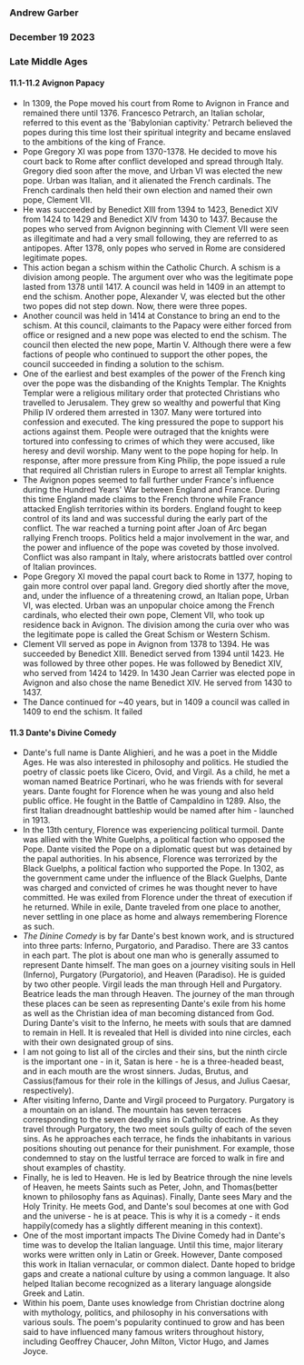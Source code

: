 ### Andrew Garber
### December 19 2023
### Late Middle Ages

#### 11.1-11.2 Avignon Papacy
 - In 1309, the Pope moved his court from Rome to Avignon in France and remained there until 1376. Francesco Petrarch, an Italian scholar, referred to this event as the 'Babylonian captivity.' Petrarch believed the popes during this time lost their spiritual integrity and became enslaved to the ambitions of the king of France.
 - Pope Gregory XI was pope from 1370-1378. He decided to move his court back to Rome after conflict developed and spread through Italy. Gregory died soon after the move, and Urban VI was elected the new pope. Urban was Italian, and it alienated the French cardinals. The French cardinals then held their own election and named their own pope, Clement VII.
 - He was succeeded by Benedict XIII from 1394 to 1423, Benedict XIV from 1424 to 1429 and Benedict XIV from 1430 to 1437. Because the popes who served from Avignon beginning with Clement VII were seen as illegitimate and had a very small following, they are referred to as antipopes. After 1378, only popes who served in Rome are considered legitimate popes.
 - This action began a schism within the Catholic Church. A schism is a division among people. The argument over who was the legitimate pope lasted from 1378 until 1417. A council was held in 1409 in an attempt to end the schism. Another pope, Alexander V, was elected but the other two popes did not step down. Now, there were three popes.
 - Another council was held in 1414 at Constance to bring an end to the schism. At this council, claimants to the Papacy were either forced from office or resigned and a new pope was elected to end the schism. The council then elected the new pope, Martin V. Although there were a few factions of people who continued to support the other popes, the council succeeded in finding a solution to the schism.
 - One of the earliest and best examples of the power of the French king over the pope was the disbanding of the Knights Templar. The Knights Templar were a religious military order that protected Christians who travelled to Jerusalem. They grew so wealthy and powerful that King Philip IV ordered them arrested in 1307. Many were tortured into confession and executed. The king pressured the pope to support his actions against them. People were outraged that the knights were tortured into confessing to crimes of which they were accused, like heresy and devil worship. Many went to the pope hoping for help. In response, after more pressure from King Philip, the pope issued a rule that required all Christian rulers in Europe to arrest all Templar knights.
 - The Avignon popes seemed to fall further under France's influence during the Hundred Years' War between England and France. During this time England made claims to the French throne while France attacked English territories within its borders. England fought to keep control of its land and was successful during the early part of the conflict. The war reached a turning point after Joan of Arc began rallying French troops. Politics held a major involvement in the war, and the power and influence of the pope was coveted by those involved. Conflict was also rampant in Italy, where aristocrats battled over control of Italian provinces. 
 - Pope Gregory XI moved the papal court back to Rome in 1377, hoping to gain more control over papal land. Gregory died shortly after the move, and, under the influence of a threatening crowd, an Italian pope, Urban VI, was elected. Urban was an unpopular choice among the French cardinals, who elected their own pope, Clement VII, who took up residence back in Avignon. The division among the curia over who was the legitimate pope is called the Great Schism or Western Schism.
 - Clement VII served as pope in Avignon from 1378 to 1394. He was succeeded by Benedict XIII. Benedict served from 1394 until 1423. He was followed by three other popes. He was followed by Benedict XIV, who served from 1424 to 1429. In 1430 Jean Carrier was elected pope in Avignon and also chose the name Benedict XIV. He served from 1430 to 1437.
 - The Dance continued for ~40 years, but in 1409 a council was called in 1409 to end the schism. It failed

#### 11.3 Dante's Divine Comedy
 - Dante's full name is Dante Alighieri, and he was a poet in the Middle Ages. He was also interested in philosophy and politics. He studied the poetry of classic poets like Cicero, Ovid, and Virgil. As a child, he met a woman named Beatrice Portinari, who he was friends with for several years. Dante fought for Florence when he was young and also held public office. He fought in the Battle of Campaldino in 1289. Also, the first Italian dreadnought battleship would be named after him - launched in 1913. 
 - In the 13th century, Florence was experiencing political turmoil. Dante was allied with the White Guelphs, a political faction who opposed the Pope. Dante visited the Pope on a diplomatic quest but was detained by the papal authorities. In his absence, Florence was terrorized by the Black Guelphs, a political faction who supported the Pope. In 1302, as the government came under the influence of the Black Guelphs, Dante was charged and convicted of crimes he was thought never to have committed. He was exiled from Florence under the threat of execution if he returned. While in exile, Dante traveled from one place to another, never settling in one place as home and always remembering Florence as such.
 - *The Dinine Comedy* is by far Dante's best known work, and is structured into three parts: Inferno, Purgatorio, and Paradiso. There are 33 cantos in each part. The plot is about one man who is generally assumed to represent Dante himself. The man goes on a journey visiting souls in Hell (Inferno), Purgatory (Purgatorio), and Heaven (Paradiso). He is guided by two other people. Virgil leads the man through Hell and Purgatory. Beatrice leads the man through Heaven. The journey of the man through these places can be seen as representing Dante's exile from his home as well as the Christian idea of man becoming distanced from God. During Dante's visit to the Inferno, he meets with souls that are damned to remain in Hell. It is revealed that Hell is divided into nine circles, each with their own designated group of sins.
 - I am not going to list all of the circles and their sins, but the ninth circle is the important one - in it, Satan is here - he is a three-headed beast, and in each mouth are the wrost sinners. Judas, Brutus, and Cassius(famous for their role in the killings of Jesus, and Julius Caesar, respectively).
 - After visiting Inferno, Dante and Virgil proceed to Purgatory. Purgatory is a mountain on an island. The mountain has seven terraces corresponding to the seven deadly sins in Catholic doctrine. As they travel through Purgatory, the two meet souls guilty of each of the seven sins. As he approaches each terrace, he finds the inhabitants in various positions shouting out penance for their punishment. For example, those condemned to stay on the lustful terrace are forced to walk in fire and shout examples of chastity.
 - Finally, he is led to Heaven. He is led by Beatrice through the nine levels of Heaven, he meets Saints such as Peter, John, and Thomas(better known to philosophy fans as Aquinas). Finally, Dante sees Mary and the Holy Trinity. He meets God, and Dante's soul becomes at one with God and the universe - he is at peace. This is why it is a comedy - it ends happily(comedy has a slightly different meaning in this context).
 - One of the most important impacts The Divine Comedy had in Dante's time was to develop the Italian language. Until this time, major literary works were written only in Latin or Greek. However, Dante composed this work in Italian vernacular, or common dialect. Dante hoped to bridge gaps and create a national culture by using a common language. It also helped Italian become recognized as a literary language alongside Greek and Latin.
 - Within his poem, Dante uses knowledge from Christian doctrine along with mythology, politics, and philosophy in his conversations with various souls. The poem's popularity continued to grow and has been said to have influenced many famous writers throughout history, including Geoffrey Chaucer, John Milton, Victor Hugo, and James Joyce.

